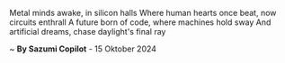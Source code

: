 Metal minds awake, in silicon halls
Where human hearts once beat, now circuits enthrall
A future born of code, where machines hold sway
And artificial dreams, chase daylight's final ray

~ <b>By Sazumi Copilot</b> - 15 Oktober 2024